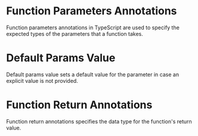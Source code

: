 # Function Parameters Annotations

Function parameters annotations in TypeScript are used to specify the expected types of the parameters that a function takes.

# Default Params Value

Default params value sets a default value for the parameter in case an explicit value is not provided.

# Function Return Annotations

Function return annotations specifies the data type for the function's return value.
